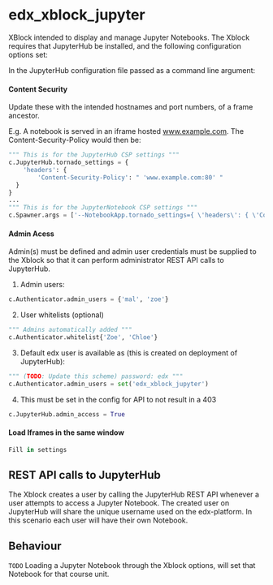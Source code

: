 # edx_xblock_jupyter

XBlock intended to display and manage Jupyter Notebooks.
The Xblock requires that JupyterHub be installed, and the following configuration options set:

In the JupyterHub configuration file passed as a command line argument:
#### Content Security
Update these with the intended hostnames and port numbers, of a frame ancestor.

E.g. A notebook is served in an iframe hosted www.example.com. The Content-Security-Policy would then be:

```py
""" This is for the JupyterHub CSP settings """
c.JupyterHub.tornado_settings = {
    'headers': {
        'Content-Security-Policy': " 'www.example.com:80' "
  }
}
...
""" This is for the JupyterNotebook CSP settings """
c.Spawner.args = ['--NotebookApp.tornado_settings={ \'headers\': { \'Content-Security-Policy\': "\'www.example.com:80\'"}}']
```
#### Admin Acess
Admin(s) must be defined and admin user credentials must be supplied to the Xblock so that it can perform administrator REST API calls to JupyterHub.

1. Admin users:
```py
c.Authenticator.admin_users = {'mal', 'zoe'}
```
2. User whitelists (optional)
```py
""" Admins automatically added """
c.Authenticator.whitelist{'Zoe', 'Chloe'}
```
3. Default edx user is available as (this is created on deployment of JupyterHub):
```py
""" (TODO: Update this scheme) password: edx """
c.Authenticator.admin_users = set('edx_xblock_jupyter')
```
4. This must be set in the config for API to not result in a 403
```py
c.JupyterHub.admin_access = True
```
#### Load Iframes in the same window

```py
Fill in settings
```

## REST API calls to JupyterHub
The Xblock creates a user by calling the JupyterHub REST API whenever a user attempts to access a Jupyter Notebook. The created user on JupyterHub will share the unique username used on the edx-platform. In this scenario each user will have their own Notebook.

## Behaviour
```TODO``` Loading a Jupyter Notebook through the Xblock options, will set that Notebook for that course unit.
